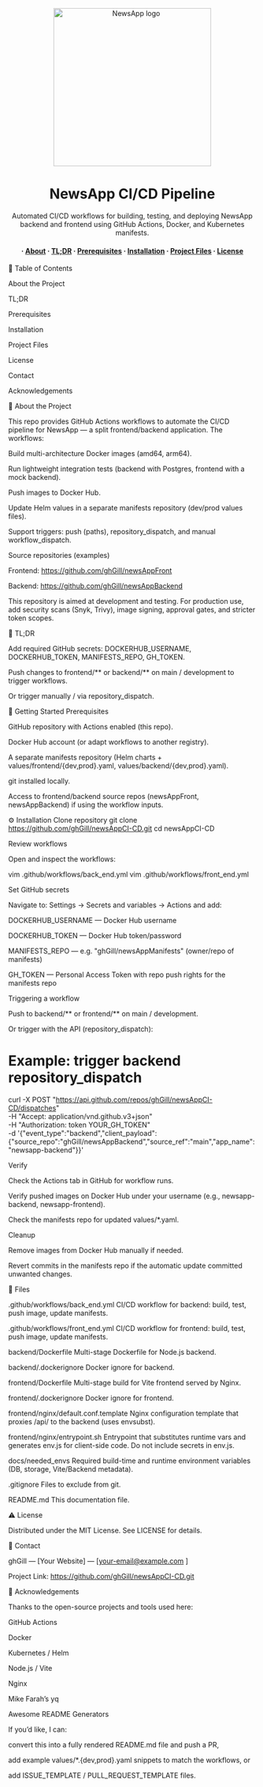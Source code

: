 <div align="center"> <img src="https://example.com/newsapp-logo.png" width="320" alt="NewsApp logo" /> <h1>NewsApp CI/CD Pipeline</h1> <p> Automated CI/CD workflows for building, testing, and deploying NewsApp backend and frontend using GitHub Actions, Docker, and Kubernetes manifests. </p> <h4> · <a href="#star2-about-the-project">About</a> · <a href="#rocket-tldr">TL;DR</a> · <a href="#toolbox-getting-started">Prerequisites</a> · <a href="#gear-installation">Installation</a> · <a href="#open_file_folder-files">Project Files</a> · <a href="#warning-license">License</a> </h4> </div>

:notebook_with_decorative_cover: Table of Contents

About the Project

TL;DR

Prerequisites

Installation

Project Files

License

Contact

Acknowledgements

:star2: About the Project

This repo provides GitHub Actions workflows to automate the CI/CD pipeline for NewsApp — a split frontend/backend application. The workflows:

Build multi-architecture Docker images (amd64, arm64).

Run lightweight integration tests (backend with Postgres, frontend with a mock backend).

Push images to Docker Hub.

Update Helm values in a separate manifests repository (dev/prod values files).

Support triggers: push (paths), repository_dispatch, and manual workflow_dispatch.

Source repositories (examples)

Frontend: https://github.com/ghGill/newsAppFront

Backend: https://github.com/ghGill/newsAppBackend

This repository is aimed at development and testing. For production use, add security scans (Snyk, Trivy), image signing, approval gates, and stricter token scopes.

:rocket: TL;DR

Add required GitHub secrets: DOCKERHUB_USERNAME, DOCKERHUB_TOKEN, MANIFESTS_REPO, GH_TOKEN.

Push changes to frontend/** or backend/** on main / development to trigger workflows.

Or trigger manually / via repository_dispatch.

:toolbox: Getting Started
Prerequisites

GitHub repository with Actions enabled (this repo).

Docker Hub account (or adapt workflows to another registry).

A separate manifests repository (Helm charts + values/frontend/{dev,prod}.yaml, values/backend/{dev,prod}.yaml).

git installed locally.

Access to frontend/backend source repos (newsAppFront, newsAppBackend) if using the workflow inputs.

:gear: Installation
Clone repository
git clone https://github.com/ghGill/newsAppCI-CD.git
cd newsAppCI-CD

Review workflows

Open and inspect the workflows:

vim .github/workflows/back_end.yml
vim .github/workflows/front_end.yml

Set GitHub secrets

Navigate to: Settings → Secrets and variables → Actions and add:

DOCKERHUB_USERNAME — Docker Hub username

DOCKERHUB_TOKEN — Docker Hub token/password

MANIFESTS_REPO — e.g. "ghGill/newsAppManifests" (owner/repo of manifests)

GH_TOKEN — Personal Access Token with repo push rights for the manifests repo

Triggering a workflow

Push to backend/** or frontend/** on main / development.

Or trigger with the API (repository_dispatch):

# Example: trigger backend repository_dispatch
curl -X POST "https://api.github.com/repos/ghGill/newsAppCI-CD/dispatches" \
  -H "Accept: application/vnd.github.v3+json" \
  -H "Authorization: token YOUR_GH_TOKEN" \
  -d '{"event_type":"backend","client_payload":{"source_repo":"ghGill/newsAppBackend","source_ref":"main","app_name":"newsapp-backend"}}'

Verify

Check the Actions tab in GitHub for workflow runs.

Verify pushed images on Docker Hub under your username (e.g., newsapp-backend, newsapp-frontend).

Check the manifests repo for updated values/*.yaml.

Cleanup

Remove images from Docker Hub manually if needed.

Revert commits in the manifests repo if the automatic update committed unwanted changes.

:open_file_folder: Files

.github/workflows/back_end.yml
CI/CD workflow for backend: build, test, push image, update manifests.

.github/workflows/front_end.yml
CI/CD workflow for frontend: build, test, push image, update manifests.

backend/Dockerfile
Multi-stage Dockerfile for Node.js backend.

backend/.dockerignore
Docker ignore for backend.

frontend/Dockerfile
Multi-stage build for Vite frontend served by Nginx.

frontend/.dockerignore
Docker ignore for frontend.

frontend/nginx/default.conf.template
Nginx configuration template that proxies /api/ to the backend (uses envsubst).

frontend/nginx/entrypoint.sh
Entrypoint that substitutes runtime vars and generates env.js for client-side code. Do not include secrets in env.js.

docs/needed_envs
Required build-time and runtime environment variables (DB, storage, Vite/Backend metadata).

.gitignore
Files to exclude from git.

README.md
This documentation file.

:warning: License

Distributed under the MIT License. See LICENSE for details.

:handshake: Contact

ghGill — [Your Website] — [your-email@example.com
]

Project Link: https://github.com/ghGill/newsAppCI-CD.git

:gem: Acknowledgements

Thanks to the open-source projects and tools used here:

GitHub Actions

Docker

Kubernetes / Helm

Node.js / Vite

Nginx

Mike Farah’s yq

Awesome README Generators

If you’d like, I can:

convert this into a fully rendered README.md file and push a PR,

add example values/*.{dev,prod}.yaml snippets to match the workflows, or

add ISSUE_TEMPLATE / PULL_REQUEST_TEMPLATE files.